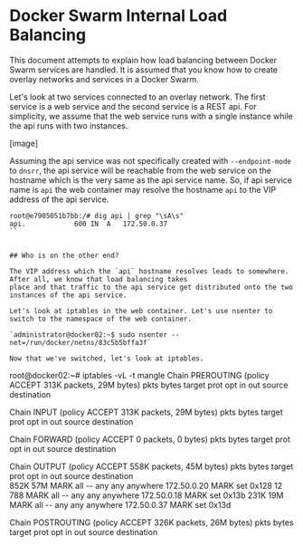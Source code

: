 # Docker Swarm Internal Load Balancing

This document attempts to explain how load balancing between Docker Swarm services are handled. It is assumed
that you know how to create overlay networks and services in a Docker Swarm. 

Let's look at two services connected to an overlay network. The first service is a web service and the second
service is a REST api. For simplicity, we assume that the web service runs with a single instance while the api 
runs with two instances.

[image]

Assuming the api service was not specifically created with `--endpoint-mode` to `dnsrr`, the api service will be
reachable from the web service on the hostname which is the very same as the api service name. So, if api service 
name is `api` the web container may resolve the hostname `api` to the VIP address of the api service.

```
root@e7905051b7bb:/# dig api | grep "\sA\s"
api.			600	IN	A	172.50.0.37
``


## Who is on the other end?

The VIP address which the `api` hostname resolves leads to somewhere. After all, we know that load balancing takes
place and that traffic to the api service get distributed onto the two instances of the api service. 

Let's look at iptables in the web container. Let's use nsenter to switch to the namespace of the web container.

`administrator@docker02:~$ sudo nsenter --net=/run/docker/netns/83c5b5bffa3f`

Now that we've switched, let's look at iptables.

```
root@docker02:~# iptables -vL -t mangle
Chain PREROUTING (policy ACCEPT 313K packets, 29M bytes)
 pkts bytes target     prot opt in     out     source               destination         

Chain INPUT (policy ACCEPT 313K packets, 29M bytes)
 pkts bytes target     prot opt in     out     source               destination         

Chain FORWARD (policy ACCEPT 0 packets, 0 bytes)
 pkts bytes target     prot opt in     out     source               destination         

Chain OUTPUT (policy ACCEPT 558K packets, 45M bytes)
 pkts bytes target     prot opt in     out     source               destination         
 852K   57M MARK       all  --  any    any     anywhere             172.50.0.20          MARK set 0x128
   12   788 MARK       all  --  any    any     anywhere             172.50.0.18          MARK set 0x13b
 231K   19M MARK       all  --  any    any     anywhere             172.50.0.37          MARK set 0x13d

Chain POSTROUTING (policy ACCEPT 326K packets, 26M bytes)
 pkts bytes target     prot opt in     out     source               destination         
```

